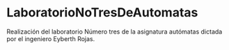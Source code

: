 # LaboratorioNoTresDeAutomatas
Realización del laboratorio Número tres de la asignatura autómatas dictada por el ingeniero Eyberth Rojas.
